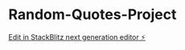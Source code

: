 # Random-Quotes-Project

[Edit in StackBlitz next generation editor ⚡️](https://stackblitz.com/~/github.com/efosu-duffour/Random-Quotes-Project)